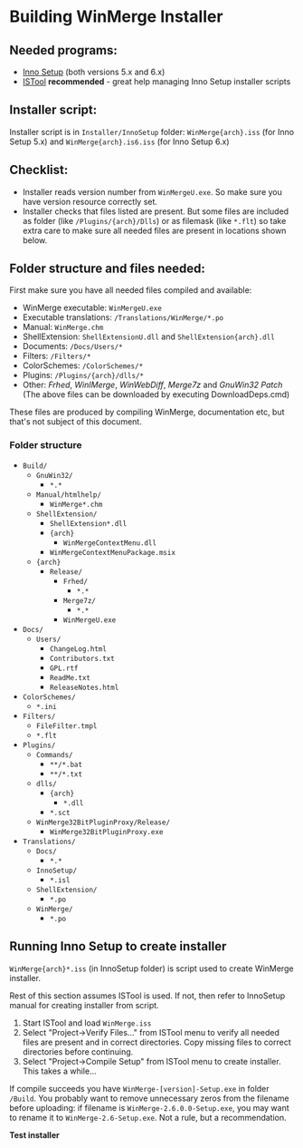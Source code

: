 # Building WinMerge Installer

## Needed programs:

 * [Inno Setup](https://jrsoftware.org/isinfo.php) (both versions 5.x and 6.x)
 * [ISTool](https://sourceforge.net/projects/istool/) **recommended** - great help managing Inno Setup installer scripts


## Installer script:

Installer script is in `Installer/InnoSetup` folder: `WinMerge{arch}.iss` (for Inno Setup 5.x) and `WinMerge{arch}.is6.iss` (for Inno Setup 6.x)

## Checklist:

 * Installer reads version number from `WinMergeU.exe`. So make sure you have version resource correctly set.
 * Installer checks that files listed are present. But some files are included as folder (like `/Plugins/{arch}/Dlls`) or as filemask (like `*.flt`) so take extra care to make sure all needed files are present in locations shown below. 

## Folder structure and files needed:

First make sure you have all needed files compiled and available: 

 * WinMerge executable: `WinMergeU.exe`
 * Executable translations: `/Translations/WinMerge/*.po`
 * Manual: `WinMerge.chm`
 * ShellExtension: `ShellExtensionU.dll` and `ShellExtension{arch}.dll`
 * Documents: `/Docs/Users/*`
 * Filters: `/Filters/*`
 * ColorSchemes: `/ColorSchemes/*`
 * Plugins: `/Plugins/{arch}/dlls/*`
 * Other: *Frhed*, *WinIMerge*, *WinWebDiff*, *Merge7z* and *GnuWin32 Patch*
   (The above files can be downloaded by executing DownloadDeps.cmd)

These files are produced by compiling WinMerge, documentation etc, but that's not subject of this document.

### Folder structure

 * `Build/`
   * `GnuWin32/`
     * `*.*`
   * `Manual/htmlhelp/`
     * `WinMerge*.chm`
   * `ShellExtension/`
     * `ShellExtension*.dll`
     * `{arch}`
       * `WinMergeContextMenu.dll`
     * `WinMergeContextMenuPackage.msix`
   * `{arch}`
     * `Release/`
       * `Frhed/`
         * `*.*`
       * `Merge7z/`
         * `*.*`
       * `WinMergeU.exe`
 * `Docs/`
   * `Users/`
     * `ChangeLog.html`
     * `Contributors.txt`
     * `GPL.rtf`
     * `ReadMe.txt`
     * `ReleaseNotes.html`
 * `ColorSchemes/`
   * `*.ini`
 * `Filters/`
   * `FileFilter.tmpl`
   * `*.flt`
 * `Plugins/`
   * `Commands/`
     * `**/*.bat`
     * `**/*.txt`
   * `dlls/`
     * `{arch}`
       * `*.dll`
     * `*.sct`
   * `WinMerge32BitPluginProxy/Release/`
     * `WinMerge32BitPluginProxy.exe`
 * `Translations/`
   * `Docs/`
     * `*.*`
   * `InnoSetup/`
     * `*.isl`
   * `ShellExtension/`
     * `*.po`
   * `WinMerge/`
     * `*.po`

## Running Inno Setup to create installer

`WinMerge{arch}*.iss` (in InnoSetup folder) is script used to create WinMerge installer.

Rest of this section assumes ISTool is used. If not, then refer to InnoSetup manual for creating installer from script.

 1. Start ISTool and load `WinMerge.iss`
 2. Select "Project->Verify Files..." from ISTool menu to verify all needed files are present and in correct directories. Copy missing files to correct directories before continuing.
 3. Select "Project->Compile Setup" from ISTool menu to create installer. This takes a while...

If compile succeeds you have `WinMerge-[version]-Setup.exe` in folder `/Build`. You probably want to remove unnecessary zeros from the filename before uploading: if filename is `WinMerge-2.6.0.0-Setup.exe`, you may want to rename it to `WinMerge-2.6-Setup.exe`. Not a rule, but a recommendation.

**Test installer**
